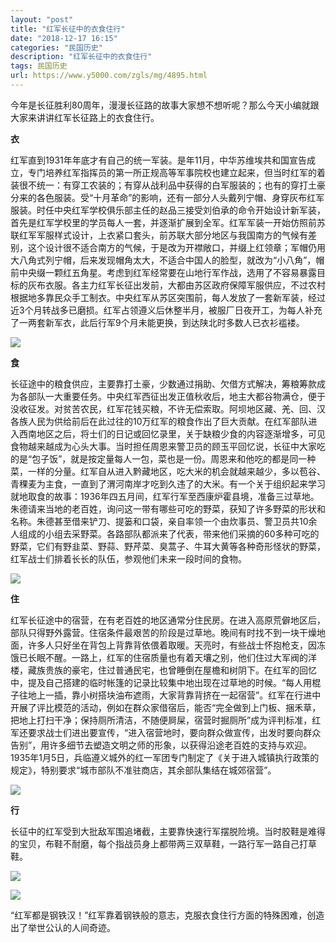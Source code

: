```yaml
---
layout: "post"
title: "红军长征中的衣食住行"
date: "2018-12-17 16:15"
categories: "民国历史"
description: "红军长征中的衣食住行"
tags: 民国历史
url: https://www.y5000.com/zgls/mg/4895.html
---
```






今年是长征胜利80周年，漫漫长征路的故事大家想不想听呢？那么今天小编就跟大家来讲讲红军长征路上的衣食住行。

**衣**

红军直到1931年年底才有自己的统一军装。是年11月，中华苏维埃共和国宣告成立，专门培养红军指挥员的第一所正规高等军事院校也建立起来，但当时红军的着装很不统一：有穿工农装的；有穿从战利品中获得的白军服装的；也有的穿打土豪分来的各色服装。受“十月革命”的影响，还有一部分人头戴列宁帽、身穿灰布红军服装。时任中央红军学校俱乐部主任的赵品三接受刘伯承的命令开始设计新军装，首先是红军学校里的学员每人一套，并逐渐扩展到全军。红军军装一开始仿照前苏联红军军服样式设计，上衣紧口套头，前苏联大部分地区与我国南方的气候有差别，这个设计很不适合南方的气候，于是改为开襟敞口，并缀上红领章；军帽仍用大八角式列宁帽，后来发现帽角太大，不适合中国人的脸型，就改为“小八角”，帽前中央缀一颗红五角星。考虑到红军经常要在山地行军作战，选用了不容易暴露目标的灰布衣服。各主力红军长征出发前，大都由苏区政府保障军服供应，不过农村根据地多靠民众手工制衣。中央红军从苏区突围前，每人发放了一套新军装，经过近3个月转战多已磨损。红军占领遵义后休整半月，被服厂日夜开工，为每人补充了一两套新军衣，此后行军9个月未能更换，到达陕北时多数人已衣衫褴褛。

![](https://img.y5000.com/uploads/allimg/161109/8-1611091H25H11.jpg)

**食**

长征途中的粮食供应，主要靠打土豪，少数通过捐助、欠借方式解决，筹粮筹款成为各部队一大重要任务。中央红军西征出发正值秋收后，地主大都谷物满仓，便于没收征发。对贫苦农民，红军花钱买粮，不许无偿索取。阿坝地区藏、羌、回、汉各族人民为供给前后在此过往的10万红军的粮食作出了巨大贡献。在红军部队进入西南地区之后，将士们的日记或回忆录里，关于缺粮少食的内容逐渐增多，可见食物越来越成为心头大事。当时担任周恩来警卫员的顾玉平回忆说，长征中大家吃的是“包子饭”，就是按定量每人一包，菜也是一份。周恩来和他吃的都是同一种菜，一样的分量。红军自从进入黔藏地区，吃大米的机会就越来越少，多以苞谷、青稞麦为主食，一直到了渭河南岸才吃到久违了的大米。有一个关于组织起来学习就地取食的故事：1936年四五月间，红军行军至西康炉霍县境，准备三过草地。朱德请来当地的老百姓，询问这一带有哪些可吃的野菜，获知了许多野菜的形状和名称。朱德甚至借来铲刀、提篓和口袋，亲自率领一个由炊事员、警卫员共10余人组成的小组去采野菜。各路部队都派来了代表，带来他们采摘的60多种可吃的野菜，它们有野韭菜、野蒜、野芹菜、臭蒿子、牛耳大黄等各种奇形怪状的野菜，红军战士们排着长长的队伍，参观他们未来一段时间的食物。

![](https://img.y5000.com/uploads/allimg/161109/1H531A41-0.jpg)

**住**

红军长征途中的宿营，在有老百姓的地区通常分住民房。在进入高原荒僻地区后，部队只得野外露营。住宿条件最艰苦的阶段是过草地。晚间有时找不到一块干燥地面，许多人只好坐在背包上背靠背依偎着取暖。天亮时，有些战士怀抱枪支，因冻饿已长眠不醒。一路上，红军的住宿质量也有着天壤之别，他们住过大军阀的洋楼，藏族贵族的豪宅，住过普通民宅，也曾睡倒在屋檐和树阴下。在红军的回忆中，提及自己搭建的临时帐篷的记录比较集中地出现在过草地的时候。“每人用棍子往地上一插，靠小树搭块油布遮雨，大家背靠背挤在一起宿营”。红军在行进中开展了评比模范的活动，例如在群众家借宿后，能否“完全做到上门板、捆禾草，把地上打扫干净；保持厕所清洁，不随便屙屎，宿营时掘厕所”成为评判标准，红军还要求战士们进出要宣传，“进入宿营地时，要向群众做宣传，出发时要向群众告别”，用许多细节去塑造文明之师的形象，以获得沿途老百姓的支持与欢迎。1935年1月5日，兵临遵义城外的红一军团专门制定了《关于进入城镇执行政策的规定》，特别要求“城市部队不准驻商店，其余部队集结在城郊宿营”。

![](https://img.y5000.com/uploads/allimg/161109/1H5315C2-1.jpg)

**行**

长征中的红军受到大批敌军围追堵截，主要靠快速行军摆脱险境。当时胶鞋是难得的宝贝，布鞋不耐磨，每个指战员身上都带两三双草鞋，一路行军一路自己打草鞋。

![](https://img.y5000.com/uploads/allimg/161109/8-1611091H3144Q.jpg)

![](https://img.y5000.com/uploads/allimg/161109/8-1611091H323357.jpg)

“红军都是钢铁汉！”红军靠着钢铁般的意志，克服衣食住行方面的特殊困难，创造出了举世公认的人间奇迹。
